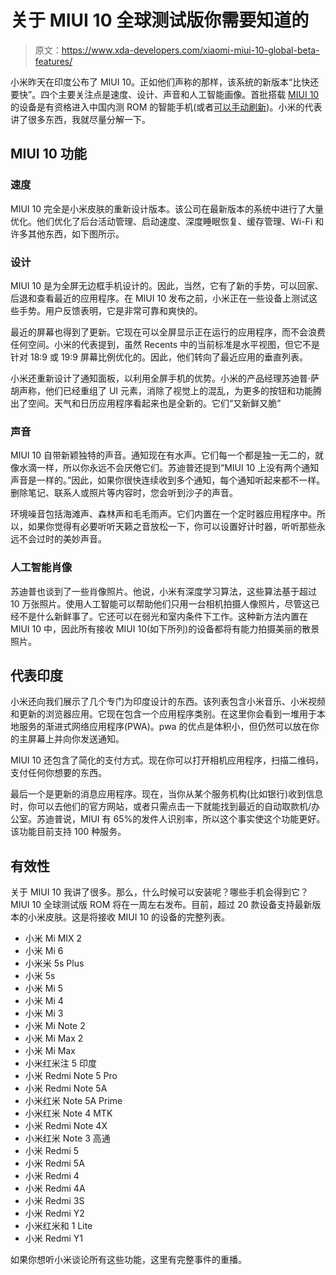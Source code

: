 # 关于 MIUI 10 全球测试版你需要知道的

> 原文：<https://www.xda-developers.com/xiaomi-miui-10-global-beta-features/>

小米昨天在印度公布了 MIUI 10。正如他们声称的那样，该系统的新版本“比快还要快”。四个主要关注点是速度、设计、声音和人工智能画像。首批搭载 [MIUI 10](https://www.xda-developers.com/miui-10-announcement-ai-features/) 的设备是有资格进入中国内测 ROM 的智能手机(或者[可以手动刷新](https://www.xda-developers.com/miui-10-xiaomi-mi-mix-2s-xiaomi-mi-6-xiaomi-redmi-note-5-pro/))。小米的代表讲了很多东西，我就尽量分解一下。

## MIUI 10 功能

### 速度

MIUI 10 完全是小米皮肤的重新设计版本。该公司在最新版本的系统中进行了大量优化。他们优化了后台活动管理、启动速度、深度睡眠恢复、缓存管理、Wi-Fi 和许多其他东西，如下图所示。

### 设计

MIUI 10 是为全屏无边框手机设计的。因此，当然，它有了新的手势，可以回家、后退和查看最近的应用程序。在 MIUI 10 发布之前，小米正在一些设备上测试这些手势。用户反馈表明，它是非常可靠和爽快的。

最近的屏幕也得到了更新。它现在可以全屏显示正在运行的应用程序，而不会浪费任何空间。小米的代表提到，虽然 Recents 中的当前标准是水平视图，但它不是针对 18:9 或 19:9 屏幕比例优化的。因此，他们转向了最近应用的垂直列表。

小米还重新设计了通知面板，以利用全屏手机的优势。小米的产品经理苏迪普·萨胡声称，他们已经重组了 UI 元素，消除了视觉上的混乱，为更多的按钮和功能腾出了空间。天气和日历应用程序看起来也是全新的。它们“又新鲜又脆”

### 声音

MIUI 10 自带新颖独特的声音。通知现在有水声。它们每一个都是独一无二的，就像水滴一样，所以你永远不会厌倦它们。苏迪普还提到“MIUI 10 上没有两个通知声音是一样的。”因此，如果你很快连续收到多个通知，每个通知听起来都不一样。删除笔记、联系人或照片等内容时，您会听到沙子的声音。

环境噪音包括海滩声、森林声和毛毛雨声。它们内置在一个定时器应用程序中。所以，如果你觉得有必要听听天籁之音放松一下，你可以设置好计时器，听听那些永远不会过时的美妙声音。

### 人工智能肖像

苏迪普也谈到了一些肖像照片。他说，小米有深度学习算法，这些算法基于超过 10 万张照片。使用人工智能可以帮助他们只用一台相机拍摄人像照片，尽管这已经不是什么新鲜事了。它还可以在弱光和室内条件下工作。这种新方法内置在 MIUI 10 中，因此所有接收 MIUI 10(如下所列)的设备都将有能力拍摄美丽的散景照片。

## 代表印度

小米还向我们展示了几个专门为印度设计的东西。该列表包含小米音乐、小米视频和更新的浏览器应用。它现在包含一个应用程序类别。在这里你会看到一堆用于本地服务的渐进式网络应用程序(PWA)。pwa 的优点是体积小，但仍然可以放在你的主屏幕上并向你发送通知。

MIUI 10 还包含了简化的支付方式。现在你可以打开相机应用程序，扫描二维码，支付任何你想要的东西。

最后一个是更新的消息应用程序。现在，当你从某个服务机构(比如银行)收到信息时，你可以去他们的官方网站，或者只需点击一下就能找到最近的自动取款机/办公室。苏迪普说，MIUI 有 65%的发件人识别率，所以这个事实使这个功能更好。该功能目前支持 100 种服务。

## 有效性

关于 MIUI 10 我讲了很多。那么，什么时候可以安装呢？哪些手机会得到它？MIUI 10 全球测试版 ROM 将在一周左右发布。目前，超过 20 款设备支持最新版本的小米皮肤。这是将接收 MIUI 10 的设备的完整列表。

*   小米 Mi MIX 2
*   小米 Mi 6
*   小米米 5s Plus
*   小米 5s
*   小米 Mi 5
*   小米 Mi 4
*   小米 Mi 3
*   小米 Mi Note 2
*   小米 Mi Max 2
*   小米 Mi Max
*   小米红米注 5 印度
*   小米 Redmi Note 5 Pro
*   小米 Redmi Note 5A
*   小米红米 Note 5A Prime
*   小米红米 Note 4 MTK
*   小米 Redmi Note 4X
*   小米红米 Note 3 高通
*   小米 Redmi 5
*   小米 Redmi 5A
*   小米 Redmi 4
*   小米 Redmi 4A
*   小米 Redmi 3S
*   小米 Redmi Y2
*   小米红米和 1 Lite
*   小米 Redmi Y1

如果你想听小米谈论所有这些功能，这里有完整事件的重播。